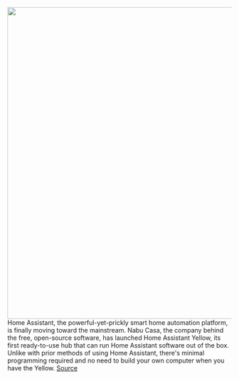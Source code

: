 <img src='https://cdn.vox-cdn.com/thumbor/dEZhTcLUkF7R5STAMRiTcPoOtxE=/0x0:1920x1199/1200x800/filters:focal(807x447:1113x753)/cdn.vox-cdn.com/uploads/chorus_image/image/69869007/naba_casa_square_v4.588.0.png' width='700px' /><br/>
Home Assistant, the powerful-yet-prickly smart home automation platform, is finally moving toward the mainstream. Nabu Casa, the company behind the free, open-source software, has launched Home Assistant Yellow, its first ready-to-use hub that can run Home Assistant software out of the box. Unlike with prior methods of using Home Assistant, there's minimal programming required and no need to build your own computer when you have the Yellow.
<a href='https://www.theverge.com/2021/9/16/22678088/home-assistant-amber-smart-home-hub-specs-release-date-price'> Source <a/>